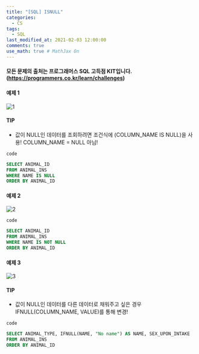 ```yaml
---
title: "[SQL] ISNULL"
categories: 
  - CS
tags:
  - SQL
last_modified_at: 2021-02-03 12:00:00
comments: true
use_math: true # MathJax On
---
```


#### 모든 문제의 출처는 프로그래머스 SQL 고득점 KIT입니다. (https://programmers.co.kr/learn/challenges)

#### 예제 1
![1](https://user-images.githubusercontent.com/62474292/106707741-14036a00-6635-11eb-9da3-341da5361e66.JPG)
#### TIP
- 값이 NULL인 데이터를 조회하려면 조건식에 (COLUMN_NAME IS NULL)을 사용! COLUMN_NAME = NULL 아님!

`code`
```sql
SELECT ANIMAL_ID
FROM ANIMAL_INS
WHERE NAME IS NULL
ORDER BY ANIMAL_ID
```

#### 예제 2
![2](https://user-images.githubusercontent.com/62474292/106707745-149c0080-6635-11eb-89dd-3772408e1655.JPG)

`code`
```sql
SELECT ANIMAL_ID
FROM ANIMAL_INS
WHERE NAME IS NOT NULL
ORDER BY ANIMAL_ID
```

#### 예제 3
![3](https://user-images.githubusercontent.com/62474292/106707746-15349700-6635-11eb-89a6-0f6a1d91edb6.JPG)
#### TIP
- 값이 NULL인 데이터를 다른 데이터로 채워주고 싶은 경우 IFNULL(COLUMN_NAME, VALUE)를 통해 변경!

`code`
```sql
SELECT ANIMAL_TYPE, IFNULL(NAME, "No name") AS NAME, SEX_UPON_INTAKE
FROM ANIMAL_INS
ORDER BY ANIMAL_ID
```
